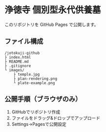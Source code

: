 # 浄徳寺 個別型永代供養墓

このリポジトリを GitHub Pages で公開します。

## ファイル構成
```
/jotokuji-github
├ index.html
├ README.md
├ .gitignore
└ images/
    ├ temple.jpg
    ├ plan-rendering.png
    └ plate-example.png
```

## 公開手順（ブラウザのみ）

1. GitHubでリポジトリ作成
2. ファイルをドラッグ&ドロップでアップロード
3. Settings→Pagesで公開設定


